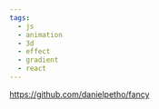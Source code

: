 ```yaml
---
tags:
  - js
  - animation
  - 3d
  - effect
  - gradient
  - react
---
```

https://github.com/danielpetho/fancy

